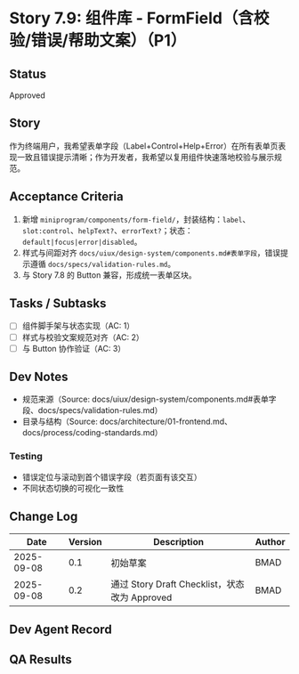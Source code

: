 # Story 7.9: 组件库 - FormField（含校验/错误/帮助文案）（P1）

## Status
Approved

## Story
作为终端用户，我希望表单字段（Label+Control+Help+Error）在所有表单页表现一致且错误提示清晰；作为开发者，我希望以复用组件快速落地校验与展示规范。

## Acceptance Criteria
1. 新增 `miniprogram/components/form-field/`，封装结构：`label`、`slot:control`、`helpText?`、`errorText?`；状态：`default|focus|error|disabled`。
2. 样式与间距对齐 `docs/uiux/design-system/components.md#表单字段`，错误提示遵循 `docs/specs/validation-rules.md`。
3. 与 Story 7.8 的 Button 兼容，形成统一表单区块。

## Tasks / Subtasks
- [ ] 组件脚手架与状态实现（AC: 1）
- [ ] 样式与校验文案规范对齐（AC: 2）
- [ ] 与 Button 协作验证（AC: 3）

## Dev Notes
- 规范来源（Source: docs/uiux/design-system/components.md#表单字段、docs/specs/validation-rules.md）
- 目录与结构（Source: docs/architecture/01-frontend.md、docs/process/coding-standards.md）

### Testing
- 错误定位与滚动到首个错误字段（若页面有该交互）
- 不同状态切换的可视化一致性

## Change Log
| Date       | Version | Description                                  | Author |
|------------|---------|----------------------------------------------|--------|
| 2025-09-08 | 0.1     | 初始草案                                     | BMAD   |
| 2025-09-08 | 0.2     | 通过 Story Draft Checklist，状态改为 Approved | BMAD   |

## Dev Agent Record

## QA Results
